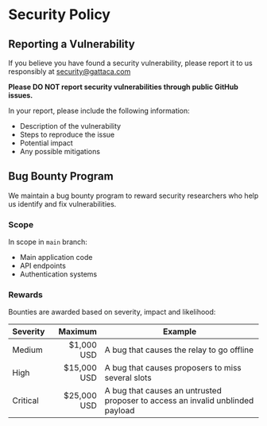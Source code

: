 # Security Policy

## Reporting a Vulnerability

If you believe you have found a security vulnerability, please report it to us responsibly at security@gattaca.com


**Please DO NOT report security vulnerabilities through public GitHub issues.**

In your report, please include the following information:
- Description of the vulnerability
- Steps to reproduce the issue
- Potential impact
- Any possible mitigations


## Bug Bounty Program

We maintain a bug bounty program to reward security researchers who help us identify and fix vulnerabilities.


### Scope

In scope in `main` branch:
- Main application code
- API endpoints
- Authentication systems


### Rewards

Bounties are awarded based on severity, impact and likelihood:

| Severity |     Maximum | Example                                                                          |
|----------|------------:|----------------------------------------------------------------------------------|
| Medium   |  $1,000 USD | A bug that causes the relay to go offline                                        |
| High     | $15,000 USD | A bug that causes proposers to miss several slots                                |
| Critical | $25,000 USD | A bug that causes an untrusted proposer to access an invalid unblinded payload   |
